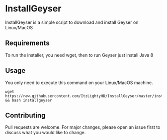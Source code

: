 # InstallGeyser
InstallGeyser is a simple script to download and install Geyser on Linux/MacOS

## Requirements
To run the installer, you need wget, then to run Geyser just install Java 8

## Usage
You only need to execute this command on your Linux/MacOS machine.
```shell
wget https://raw.githubusercontent.com/ItzLightyHD/InstallGeyser/master/installgeyser && bash installgeyser
```

## Contributing
Pull requests are welcome. For major changes, please open an issue first to discuss what you would like to change.

